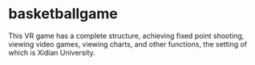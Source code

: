 # basketballgame
This VR game has a complete structure, achieving fixed point shooting, viewing video games, viewing charts, and other functions, the setting of which is Xidian University.
